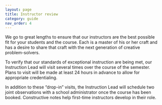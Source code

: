 ```yaml
---
layout: page
title: Instructor review
category: guide
nav_order: 4
---
```


We go to great lengths to ensure that our instructors are the best possible fit for your students and the course. Each is a master of his or her craft and has a desire to share that craft with the next generation of creative problem-solvers.

To verify that our standards of exceptional instruction are being met, our Instruction Lead will visit several times over the course of the semester. Plans to visit will be made at least 24 hours in advance to allow for appropriate credentialing.

In addition to these &ldquo;drop-in&rdquo; visits, the Instruction Lead will schedule two joint observations with a school administrator once the course has been booked. Constructive notes help first-time instructors develop in their role.